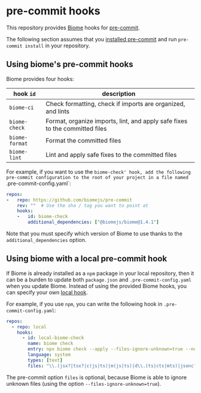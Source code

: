 # pre-commit hooks

This repository provides [Biome](https://biomejs.dev) hooks for [pre-commit](https://pre-commit.com/).

The following section assumes that you [installed pre-commit](https://pre-commit.com/index.html#install) and run `pre-commit install` in your repository.

## Using biome's pre-commit hooks

Biome provides four hooks:

| hook `id` | description |
| --------- | ----------- |
| `biome-ci`      | Check formatting, check if imports are organized, and lints |
| `biome-check`   | Format, organize imports, lint, and apply safe fixes to the committed files |
| `biome-format`  | Format the committed files |
| `biome-lint`    | Lint and apply safe fixes to the committed files |

For example, if you want to use the `biome-check' hook,
add the following pre-commit configuration to the root of your project in a file named `.pre-commit-config.yaml`:

```yaml
repos:
-   repo: https://github.com/biomejs/pre-commit
    rev: ""  # Use the sha / tag you want to point at
    hooks:
    -   id: biome-check
        additional_dependencies: ["@biomejs/biome@1.4.1"]
```

Note that you must specify which version of Biome to use thanks to the `additional_dependencies` option.

## Using biome with a local pre-commit hook

If Biome is already installed as a `npm` package in your local repository,
then it can be a burden to update both `package.json` and `.pre-commit-config.yaml` when you update Biome.
Instead of using the provided Biome hooks, you can specify your own [local hook](https://pre-commit.com/index.html#repository-local-hooks).

For example, if you use `npm`, you can write the following hook in `.pre-commit-config.yaml`:

```yaml
repos:
  - repo: local
    hooks:
      - id: local-biome-check
        name: biome check
        entry: npx biome check --apply --files-ignore-unknown=true --no-errors-on-unmatched
        language: system
        types: [text]
        files: "\\.(jsx?|tsx?|c(js|ts)|m(js|ts)|d\\.(ts|cts|mts)|jsonc?)$"
```

The pre-commit option `files` is optional,
because Biome is able to ignore unknown files (using the option `--files-ignore-unknown=true`).

